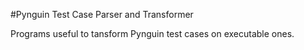 #Pynguin Test Case Parser and Transformer

Programs useful to tansform Pynguin test cases on 
executable ones.

